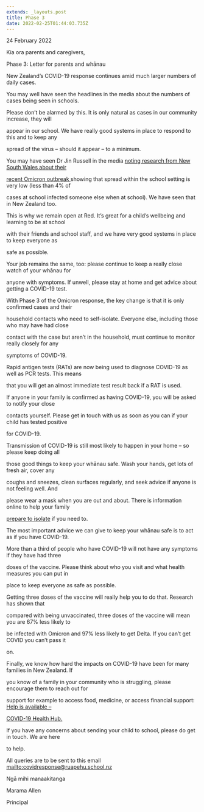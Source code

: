 ```yaml
---
extends: _layouts.post
title: Phase 3
date: 2022-02-25T01:44:03.735Z
---
```

24 February 2022

Kia ora parents and caregivers,





Phase 3: Letter for parents and whānau

New Zealand’s COVID-19 response continues amid much larger numbers of daily cases.

You may well have seen the headlines in the media about the numbers of cases being seen in schools. 

Please don’t be alarmed by this. It is only natural as cases in our community increase, they will 

appear in our school. We have really good systems in place to respond to this and to keep any 

spread of the virus – should it appear – to a minimum.





You may have seen Dr Jin Russell in the media [noting research from New South Wales about their ](<https://www.ncirs.org.au/sites/default/files/2022-02/NCIRS_NSW_Schools_COVID_Summary_Term_4_2021_Report - 18-02-2022_FINAL_1.pdf>)

[recent Omicron outbreak ](<https://www.ncirs.org.au/sites/default/files/2022-02/NCIRS_NSW_Schools_COVID_Summary_Term_4_2021_Report - 18-02-2022_FINAL_1.pdf>)showing that spread within the school setting is very low (less than 4% of 

cases at school infected someone else when at school). We have seen that in New Zealand too.





This is why we remain open at Red. It’s great for a child’s wellbeing and learning to be at school 

with their friends and school staff, and we have very good systems in place to keep everyone as 

safe as possible.





Your job remains the same, too: please continue to keep a really close watch of your whānau for 

anyone with symptoms. If unwell, please stay at home and get advice about getting a COVID-19 test.





With Phase 3 of the Omicron response, the key change is that it is only confirmed cases and their 

household contacts who need to self-isolate. Everyone else, including those who may have had close 

contact with the case but aren’t in the household, must continue to monitor really closely for any 

symptoms of COVID-19.





Rapid antigen tests (RATs) are now being used to diagnose COVID-19 as well as PCR tests. This means 

that you will get an almost immediate test result back if a RAT is used.





If anyone in your family is confirmed as having COVID-19, you will be asked to notify your close 

contacts yourself. Please get in touch with us as soon as you can if your child has tested positive 

for COVID-19.





Transmission of COVID-19 is still most likely to happen in your home – so please keep doing all 

those good things to keep your whānau safe. Wash your hands, get lots of fresh air, cover any 

coughs and sneezes, clean surfaces regularly, and seek advice if anyone is not feeling well. And 

please wear a mask when you are out and about. There is information online to help your family 

[prepare to isolate](https://covid19.govt.nz/prepare-and-stay-safe/preparing-to-self-isolate/) if you need to.





























The most important advice we can give to keep your whānau safe is to act as if you have COVID-19. 

More than a third of people who have COVID-19 will not have any symptoms if they have had three 

doses of the vaccine. Please think about who you visit and what health measures you can put in 

place to keep everyone as safe as possible.





Getting three doses of the vaccine will really help you to do that. Research has shown that 

compared with being unvaccinated, three doses of the vaccine will mean you are 67% less likely to 

be infected with Omicron and 97% less likely to get Delta. If you can’t get COVID you can’t pass it 

on.





Finally, we know how hard the impacts on COVID-19 have been for many families in New Zealand. If 

you know of a family in your community who is struggling, please encourage them to reach out for 

support for example to access food, medicine, or access financial support: [Help is available – ](https://covid19.health.nz/advice/help-available)

[COVID-19 Health Hub.](https://covid19.health.nz/advice/help-available)









































































If you have any concerns about sending your child to school, please do get in touch.  We are here 

to help.

All queries are to be sent to this email <mailto:covidresponse@ruapehu.school.nz>

























































































Ngā mihi manaakitanga

Marama Allen

Principal
